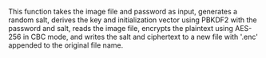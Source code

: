 This function takes the image file and password as input, generates a random salt, derives the key and initialization vector using PBKDF2 with the password and salt, reads the image file, encrypts the plaintext using AES-256 in CBC mode, and writes the salt and ciphertext to a new file with '.enc' appended to the original file name.

